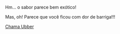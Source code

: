 Hm... o sabor parece bem exótico!

Mas, oh! Parece que você ficou com dor de barriga!!!

[Chama Ubber](./ubber/chamaubber.md)
